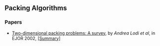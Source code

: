 Packing Algorithms
------


### Papers
- [Two-dimensional packing problems: A survey](http://www.sciencedirect.com/science/article/pii/S0377221702001236), by *Andrea Lodi et al*, in EJOR 2002, [[Summary]](https://github.com/hxwang/Seminar/blob/master/Paper-Summary/algorithms/LodiM02_Two-dimensional-packing-problems-A-survey.md)
